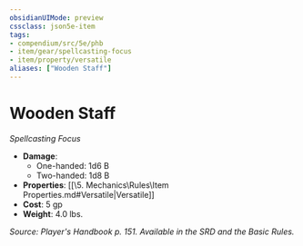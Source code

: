 ```yaml
---
obsidianUIMode: preview
cssclass: json5e-item
tags:
- compendium/src/5e/phb
- item/gear/spellcasting-focus
- item/property/versatile
aliases: ["Wooden Staff"]
---
```

# Wooden Staff
*Spellcasting Focus*  

- **Damage**:
  - One-handed: 1d6 B
  - Two-handed: 1d8 B
- **Properties**: [[\5. Mechanics\Rules\Item Properties.md#Versatile|Versatile]]
- **Cost**: 5 gp
- **Weight**: 4.0 lbs.

*Source: Player's Handbook p. 151. Available in the SRD and the Basic Rules.*